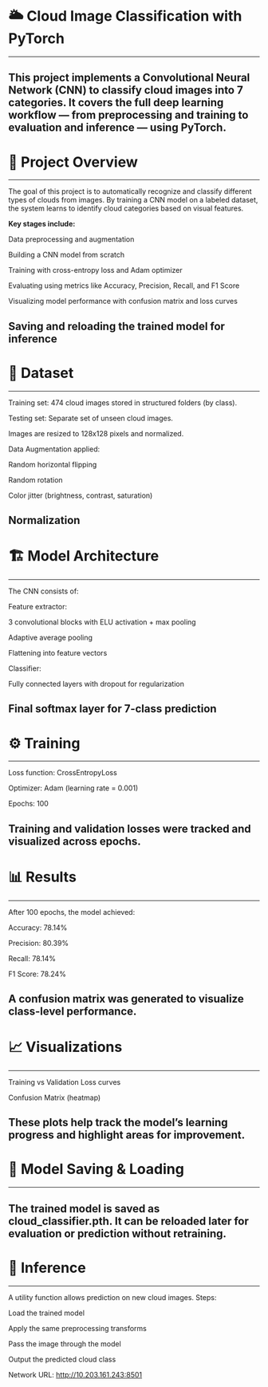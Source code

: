 # 🌥️ Cloud Image Classification with PyTorch
---
This project implements a Convolutional Neural Network (CNN) to classify cloud images into 7 categories. It covers the full deep learning workflow — from preprocessing and training to evaluation and inference — using PyTorch.
---
# 📌 Project Overview
---
The goal of this project is to automatically recognize and classify different types of clouds from images. By training a CNN model on a labeled dataset, the system learns to identify cloud categories based on visual features.

**Key stages include:**

Data preprocessing and augmentation

Building a CNN model from scratch

Training with cross-entropy loss and Adam optimizer

Evaluating using metrics like Accuracy, Precision, Recall, and F1 Score

Visualizing model performance with confusion matrix and loss curves

Saving and reloading the trained model for inference
---
# 📂 Dataset
---
Training set: 474 cloud images stored in structured folders (by class).

Testing set: Separate set of unseen cloud images.

Images are resized to 128x128 pixels and normalized.

Data Augmentation applied:

Random horizontal flipping

Random rotation

Color jitter (brightness, contrast, saturation)

Normalization
---
# 🏗️ Model Architecture
---
The CNN consists of:

Feature extractor:

3 convolutional blocks with ELU activation + max pooling

Adaptive average pooling

Flattening into feature vectors

Classifier:

Fully connected layers with dropout for regularization

Final softmax layer for 7-class prediction
---
# ⚙️ Training
---
Loss function: CrossEntropyLoss

Optimizer: Adam (learning rate = 0.001)

Epochs: 100

Training and validation losses were tracked and visualized across epochs.
---
# 📊 Results
---
After 100 epochs, the model achieved:

Accuracy: 78.14%

Precision: 80.39%

Recall: 78.14%

F1 Score: 78.24%

A confusion matrix was generated to visualize class-level performance.
---
# 📈 Visualizations
---
Training vs Validation Loss curves

Confusion Matrix (heatmap)

These plots help track the model’s learning progress and highlight areas for improvement.
---
# 💾 Model Saving & Loading
---
The trained model is saved as cloud_classifier.pth.
It can be reloaded later for evaluation or prediction without retraining.
---
# 🔮 Inference
---
A utility function allows prediction on new cloud images.
Steps:

Load the trained model

Apply the same preprocessing transforms

Pass the image through the model

Output the predicted cloud class

Network URL: http://10.203.161.243:8501
